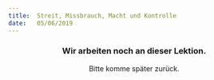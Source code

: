 ```yaml
---
title:  Streit, Missbrauch, Macht und Kontrolle
date:   05/06/2019
---
```


### <center>Wir arbeiten noch an dieser Lektion.</center>
<center>Bitte komme später zurück.</center>
